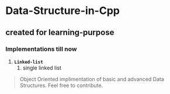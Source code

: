# Data-Structure-in-Cpp
## created for learning-purpose

### Implementations till now
1. **`Linked-list`**
    1. single linked list


> Object Oriented implimentation of basic and advanced Data Structures.
> Feel free to contribute.
